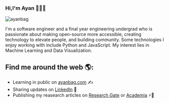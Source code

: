 ### Hi,I'm Ayan 👋👨‍💻

![ayanbag](https://user-images.githubusercontent.com/28982255/88037313-5914f280-cb62-11ea-95e2-3b5e4295d9ad.png)

I'm a software engineer and a final year engineering undergrad who is passionate about making open-source more accessible, creating technology to elevate people, and building community. Some technologies I enjoy working with include Python and JavaScript. My interest lies in Machine Learning and Data Visualization.

## Find me around the web 🌎:

- Learning in public on [ayanbag.com](https://ayanbag.com) ✍
- Sharing updates on [LinkedIn](https://www.linkedin.com/in/ayanbag) 🌱
- Publishing my reasearch articles on [Research Gate](https://www.researchgate.net/profile/Ayan_Bag) or [Academia](https://kgec.academia.edu/AyanBag) ⚡🔭

<!--
**ayanbag/ayanbag** is a ✨ _special_ ✨ repository because its `README.md` (this file) appears on your GitHub profile.

Here are some ideas to get you started:

- 🔭 I’m currently working on ...
- 🌱 I’m currently learning ...
- 👯 I’m looking to collaborate on ...
- 🤔 I’m looking for help with ...
- 💬 Ask me about ...
- 📫 How to reach me: ...
- 😄 Pronouns: ...
- ⚡ Fun fact: ...
-->
